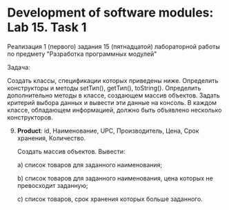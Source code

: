 # Development of software modules: Lab 15. Task 1

Реализация 1 (первого) задания 15 (пятнадцатой) лабораторной работы по предмету "Разработка программных модулей"

Задача:

Создать классы, спецификации которых приведены ниже.
Определить конструкторы и методы setТип(), getТип(), toString().
Определить дополнительно методы в классе, создающем массив объектов.
Задать критерий выбора данных и вывести эти данные на консоль.
В каждом классе, обладающем информацией, должно быть объявлено несколько конструкторов.

9. **Product**:
   id,
   Наименование,
   UPC,
   Производитель,
   Цена,
   Срок хранения,
   Количество.

   Создать массив объектов.
   Вывести:

   а) список товаров для заданного наименования;

   b) список товаров для заданного наименования, цена которых не превосходит заданную;

   с) список товаров, срок хранения которых больше заданного.